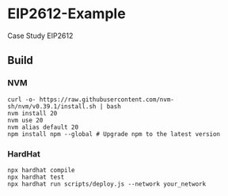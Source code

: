 # EIP2612-Example
Case Study EIP2612 

## Build

### NVM

```
curl -o- https://raw.githubusercontent.com/nvm-sh/nvm/v0.39.1/install.sh | bash
nvm install 20
nvm use 20
nvm alias default 20
npm install npm --global # Upgrade npm to the latest version
```

### HardHat

```
npx hardhat compile
npx hardhat test
npx hardhat run scripts/deploy.js --network your_network
```